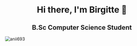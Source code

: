 <h1 align="center">Hi there, I'm Birgitte 👋</h1> 
<h2 align="center">B.Sc Computer Science Student</h2>

<p><img " src="https://github-readme-stats.vercel.app/api?username=anii693&show_icons=true&theme=dark&locale=en" alt="anii693"  /></p>
<!--
**birgilv/birgilv** is a ✨ _special_ ✨ repository because its `README.md` (this file) appears on your GitHub profile.

Here are some ideas to get you started:

- 🔭 I’m currently working on ...
- 🌱 I’m currently learning ...
- 👯 I’m looking to collaborate on ...
- 🤔 I’m looking for help with ...
- 💬 Ask me about ...
- 📫 How to reach me: ...
- 😄 Pronouns: ...
- ⚡ Fun fact: ...
-->
